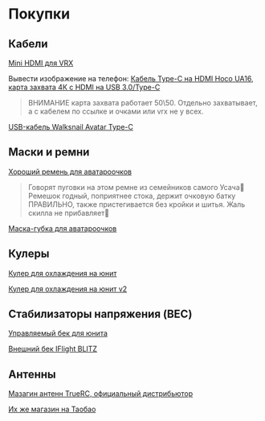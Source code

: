 # Покупки

## Кабели

[Mini HDMI для VRX](https://sl.aliexpress.ru/p?key=TSW7U6Q)

Вывести изображение на телефон:
[Кабель Type-C на HDMI Hoco UA16](https://ozon.ru/t/47NL1Ag),  [карта захвата  4К с HDMI на USB 3.0/Type-C](https://ozon.ru/t/zdnreND)
>ВНИМАНИЕ карта захвата работает 50\50. Отдельно захватывает, а с кабелем по ссылке и очками или vrx не у всех.

[USB-кабель Walksnail Avatar Type-C](https://www.ozon.ru/product/usb-kabel-walksnail-avatar-type-c-1041870967/)


## Маски и ремни

[Хороший ремень для аватароочков](https://sl.aliexpress.ru/p?key=GrBxUrF)
>Говорят пуговки на этом ремне из семейников самого Усача🫠
>Ремешок годный, поприятнее стока, держит очковую батку ПРАВИЛЬНО, также пристегивается без кройки и шитья. Жаль скилла не прибавляет🥲

[Маска-губка для аватароочков](https://aliexpress.ru/item/1005005069253780.html)

## Кулеры

[Кулер для охлаждения на юнит](https://aliexpress.ru/item/1005005838518420.html?sku_id=12000034530232080)

[Кулер для охлаждения на юнит v2](https://sl.aliexpress.ru/p?key=I3LeZYo)

## Стабилизаторы напряжения (BEC)

[Управляемый бек для юнита](https://aliexpress.ru/item/1005004899710075.html?sku_id=12000030947884630)


[Внешний бек IFlight BLITZ](https://aliexpress.ru/item/4000122142313.html?spm=a2g2w.orderdetail.0.0.47af4aa6uyE4OU&sku_id=12000018753029404)

## Антенны

[Мазагин антенн TrueRC, официальный дистрибьютор](https://aliexpress.ru/store/1102371282)

[Их же магазин на Таобао](https://m.tb.cn/h.5cXhQYZ?tk=ccVDdv3elvU)


